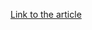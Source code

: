 [Link to the article](https://www.microsoft.com/en-us/security/blog/2025/03/06/malvertising-campaign-leads-to-info-stealers-hosted-on-github/)
